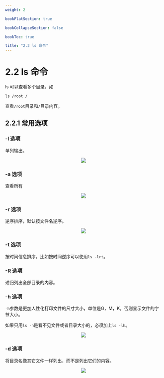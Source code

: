 ```yaml
---
weight: 2

bookFlatSection: true

bookCollapseSection: false

bookToc: true

title: "2.2 ls 命令"
---
```


# 2.2 ls 命令

ls 可以查看多个目录，如

```shell
ls /root / 
```

查看`/root`目录和`/`目录内容。

## 2.2.1 常用选项

### -l 选项

单列输出。

<div align="center"><img src="https://cdn.xiaobinqt.cn/xiaobinqt.io/20230201/65a1ae55ae684f2bb113c27db0ba6f72.png" width=  /></div>

### -a 选项

查看所有

<div align="center"><img src="https://cdn.xiaobinqt.cn/xiaobinqt.io/20230201/03d8a8816d624dbb8b5fa15bf57e226b.png" width=  /></div>

### -r 选项

逆序排序，默认按文件名逆序。

<div align="center"><img src="https://cdn.xiaobinqt.cn/xiaobinqt.io/20230201/1bb5e95add294af1ba688687fb3b7d47.png" width=  /></div>

### -t 选项

按时间信息排序。比如按时间逆序可以使用`ls -lrt`。

### -R 选项

递归列出全部目录的内容。

### -h 选项

`-h`参数是更加人性化打印文件的尺寸大小，单位是G，M，K，否则显示文件的字节大小。

如果只用`ls -h`是看不见文件或者目录大小的，必须加上`ls -lh`。

<div align="center"><img src="https://cdn.xiaobinqt.cn/xiaobinqt.io/20230201/597f5cac477e453c8dc2b1977cd88769.png" width=  /></div>

### -d 选项

将目录名像其它文件一样列出，而不是列出它们的内容。

<div align="center"><img src="https://cdn.xiaobinqt.cn/xiaobinqt.io/20230202/5f99fdee524649d5967a0e82696c613c.png" width=  /></div>







